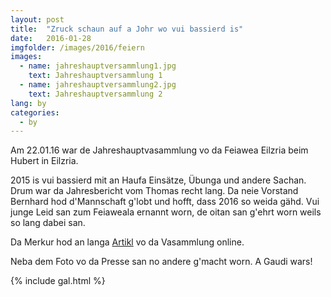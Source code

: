 ```yaml
---
layout: post
title:  "Zruck schaun auf a Johr wo vui bassierd is"
date:   2016-01-28
imgfolder: /images/2016/feiern
images:
  - name: jahreshauptversammlung1.jpg
    text: Jahreshauptversammlung 1
  - name: jahreshauptversammlung2.jpg
    text: Jahreshauptversammlung 2
lang: by
categories:
  - by
---
```


Am 22.01.16 war de Jahreshauptvasammlung vo da Feiawea Eilzria beim Hubert in Eilzria.

2015 is vui bassierd mit an Haufa Einsätze, Übunga und andere Sachan. Drum war da Jahresbericht vom Thomas recht lang. Da neie Vorstand Bernhard hod d'Mannschaft g'lobt und hofft, dass 2016 so weida gähd. Vui junge Leid san zum Feiaweala ernannt worn, de oitan san g'ehrt worn weils so lang dabei san.

Da Merkur hod an langa [Artikl][artikel] vo da Vasammlung online.

[artikel]: http://www.merkur.de/lokales/dachau/landkreis/jahresversammlung-feuerwehr-eisolzried-neues-fahrzeug-wird-sehnsuechtig-erwartet-6072202.html

Neba dem Foto vo da Presse san no andere g'macht worn. A Gaudi wars!

{% include gal.html %}

